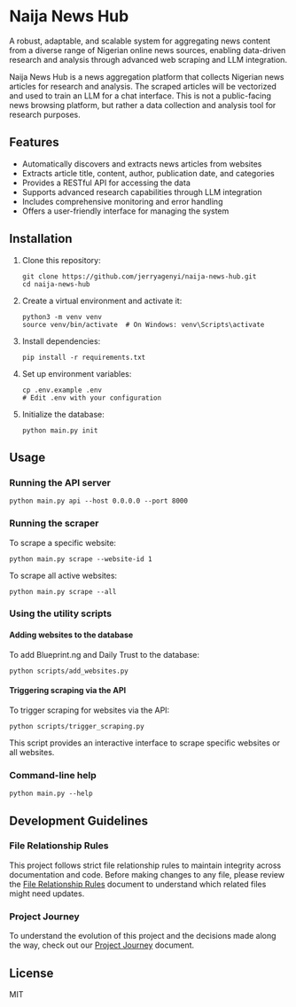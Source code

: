 # Naija News Hub

A robust, adaptable, and scalable system for aggregating news content from a diverse range of Nigerian online news sources, enabling data-driven research and analysis through advanced web scraping and LLM integration.

Naija News Hub is a news aggregation platform that collects Nigerian news articles for research and analysis. The scraped articles will be vectorized and used to train an LLM for a chat interface. This is not a public-facing news browsing platform, but rather a data collection and analysis tool for research purposes.

## Features

- Automatically discovers and extracts news articles from websites
- Extracts article title, content, author, publication date, and categories
- Provides a RESTful API for accessing the data
- Supports advanced research capabilities through LLM integration
- Includes comprehensive monitoring and error handling
- Offers a user-friendly interface for managing the system

## Installation

1. Clone this repository:
   ```
   git clone https://github.com/jerryagenyi/naija-news-hub.git
   cd naija-news-hub
   ```

2. Create a virtual environment and activate it:
   ```
   python3 -m venv venv
   source venv/bin/activate  # On Windows: venv\Scripts\activate
   ```

3. Install dependencies:
   ```
   pip install -r requirements.txt
   ```

4. Set up environment variables:
   ```
   cp .env.example .env
   # Edit .env with your configuration
   ```

5. Initialize the database:
   ```
   python main.py init
   ```

## Usage

### Running the API server

```
python main.py api --host 0.0.0.0 --port 8000
```

### Running the scraper

To scrape a specific website:
```
python main.py scrape --website-id 1
```

To scrape all active websites:
```
python main.py scrape --all
```

### Using the utility scripts

#### Adding websites to the database

To add Blueprint.ng and Daily Trust to the database:
```
python scripts/add_websites.py
```

#### Triggering scraping via the API

To trigger scraping for websites via the API:
```
python scripts/trigger_scraping.py
```
This script provides an interactive interface to scrape specific websites or all websites.

### Command-line help

```
python main.py --help
```

## Development Guidelines

### File Relationship Rules

This project follows strict file relationship rules to maintain integrity across documentation and code. Before making changes to any file, please review the [File Relationship Rules](docs/dev/file-relationship-rules.md) document to understand which related files might need updates.

### Project Journey

To understand the evolution of this project and the decisions made along the way, check out our [Project Journey](docs/pm/project-journey.md) document.

## License

MIT
